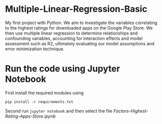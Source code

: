 # Multiple-Linear-Regression-Basic
My first project with Python. We aim to investigate the variables correlating to the highest ratings for downloaded apps on the Google Play Store.
We then use multiple linear regression to determine relationships and confounding variables, accounting for interaction effects and model assessment such as R2, ultimately evaluating our model assumptions and error minimization technique.

# Run the code using Jupyter Notebook

First install the required modules using

```
pip install -r requirements.txt
```

Second run `jupyter notebook` and then select the file *Factors-Highest-Rating-Apps-Store.ipynb*

